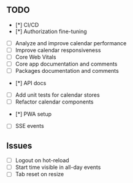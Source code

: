 ## TODO

- [*] CI/CD
- [*] Authorization fine-tuning
- [ ] Analyze and improve calendar performance
- [ ] Improve calendar responsiveness
- [ ] Core Web Vitals
- [ ] Core app documentation and comments
- [ ] Packages documentation and comments
- [*] API docs
- [ ] Add unit tests for calendar stores
- [ ] Refactor calendar components
- [*] PWA setup
- [ ] SSE events

## Issues

- [ ] Logout on hot-reload
- [ ] Start time visible in all-day events
- [ ] Tab reset on resize
